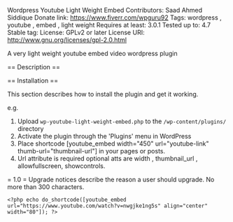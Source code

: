 Wordpress Youtube Light Weight Embed
Contributors: Saad Ahmed Siddique
Donate link: https://www.fiverr.com/wpguru92
Tags: wordpress , youtube , embed , light weight
Requires at least: 3.0.1
Tested up to: 4.7
Stable tag: 
License: GPLv2 or later
License URI: http://www.gnu.org/licenses/gpl-2.0.html

A very light weight youtube embed video wordpress plugin

== Description ==



== Installation ==

This section describes how to install the plugin and get it working.

e.g.

1. Upload `wp-youtube-light-weight-embed.php` to the `/wp-content/plugins/` directory
1. Activate the plugin through the 'Plugins' menu in WordPress
1. Place shortcode [youtube_embed width="450" url="youtube-link" thumb-url="thumbnail-url"]  in your pages or posts.
1. Url attribute is required optional atts are width , thumbnail_url , allowfullscreen, showcontrols.

= 1.0 =
Upgrade notices describe the reason a user should upgrade.  No more than 300 characters.



`<?php echo do_shortcode([youtube_embed url="https://www.youtube.com/watch?v=nwgjke1ng5s" align="center" width="80"]); ?>`
